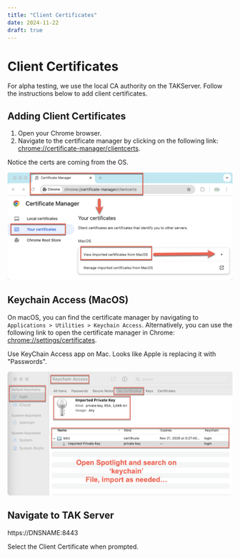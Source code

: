 ```yaml
---
title: "Client Certificates"
date: 2024-11-22
draft: true
---
```


# Client Certificates

For alpha testing, we use the local CA authority on the TAKServer. Follow the instructions below to add client certificates.

## Adding Client Certificates

1. Open your Chrome browser.
2. Navigate to the certificate manager by clicking on the following link: [chrome://certificate-manager/clientcerts](chrome://certificate-manager/clientcerts).

Notice the certs are coming from the OS. 

![MacOS Chrome Client Certs](macos-chrome-clientcerts.png)

## Keychain Access (MacOS)

On macOS, you can find the certificate manager by navigating to `Applications > Utilities > Keychain Access`. Alternatively, you can use the following link to open the certificate manager in Chrome: [chrome://settings/certificates](chrome://settings/certificates).

Use KeyChain Access app on Mac. Looks like Apple is replacing it with "Passwords".

![MacOS Keychain Access My Certificates](macos-keychain-access-mycerts.png)

## Navigate to TAK Server

https://DNSNAME:8443

Select the Client Certificate when prompted.
